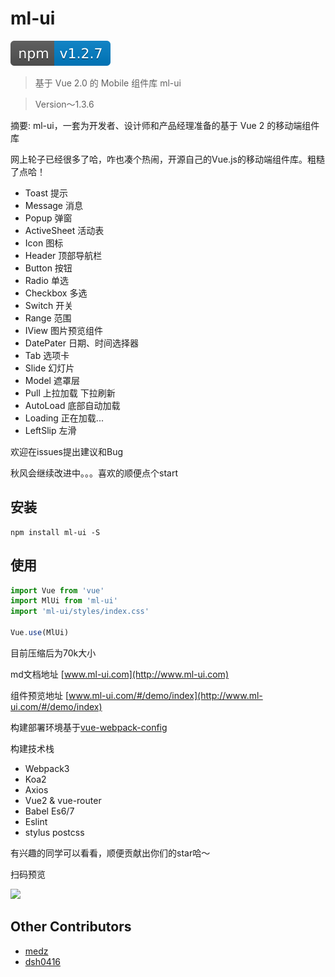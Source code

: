 # ml-ui 
[![Version](client/assets/x-ml.svg)](https://www.npmjs.com/package/ml-ui) 


> 基于 Vue 2.0 的 Mobile 组件库 ml-ui

> Version～1.3.6

摘要: ml-ui，一套为开发者、设计师和产品经理准备的基于 Vue 2 的移动端组件库

网上轮子已经很多了哈，咋也凑个热闹，开源自己的Vue.js的移动端组件库。粗糙了点哈！

* Toast 提示
* Message 消息
* Popup 弹窗
* ActiveSheet 活动表
* Icon 图标
* Header 顶部导航栏
* Button 按钮
* Radio 单选
* Checkbox 多选
* Switch 开关
* Range 范围
* IView 图片预览组件
* DatePater 日期、时间选择器
* Tab 选项卡
* Slide 幻灯片
* Model 遮罩层
* Pull 上拉加载 下拉刷新
* AutoLoad 底部自动加载
* Loading 正在加载...
* LeftSlip 左滑

欢迎在issues提出建议和Bug

秋风会继续改进中。。。喜欢的顺便点个start 


## 安装
```npm
npm install ml-ui -S
```

## 使用
```js
import Vue from 'vue'
import MlUi from 'ml-ui'
import 'ml-ui/styles/index.css'

Vue.use(MlUi)
```

目前压缩后为70k大小 

md文档地址 [www.ml-ui.com](http://www.ml-ui.com)


组件预览地址 [www.ml-ui.com/#/demo/index](http://www.ml-ui.com/#/demo/index)

构建部署环境基于[vue-webpack-config](https://github.com/zdliuccit/vue-webpack-config)

构建技术栈

* Webpack3
* Koa2
* Axios
* Vue2 & vue-router
* Babel Es6/7
* Eslint
* stylus postcss

有兴趣的同学可以看看，顺便贡献出你们的star哈～

扫码预览

![](client/assets/images/mobile-src.png)

## Other Contributors
* [medz](https://github.com/medz)
* [dsh0416](https://github.com/dsh0416)